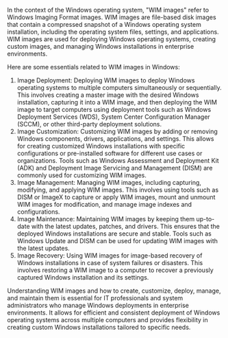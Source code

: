 In the context of the Windows operating system, "WIM images" refer to Windows Imaging Format images. WIM images are file-based disk images that contain a compressed snapshot of a Windows operating system installation, including the operating system files, settings, and applications. WIM images are used for deploying Windows operating systems, creating custom images, and managing Windows installations in enterprise environments.

Here are some essentials related to WIM images in Windows:

1. Image Deployment: Deploying WIM images to deploy Windows operating systems to multiple computers simultaneously or sequentially. This involves creating a master image with the desired Windows installation, capturing it into a WIM image, and then deploying the WIM image to target computers using deployment tools such as Windows Deployment Services (WDS), System Center Configuration Manager (SCCM), or other third-party deployment solutions.
2. Image Customization: Customizing WIM images by adding or removing Windows components, drivers, applications, and settings. This allows for creating customized Windows installations with specific configurations or pre-installed software for different use cases or organizations. Tools such as Windows Assessment and Deployment Kit (ADK) and Deployment Image Servicing and Management (DISM) are commonly used for customizing WIM images.
3. Image Management: Managing WIM images, including capturing, modifying, and applying WIM images. This involves using tools such as DISM or ImageX to capture or apply WIM images, mount and unmount WIM images for modification, and manage image indexes and configurations.
4. Image Maintenance: Maintaining WIM images by keeping them up-to-date with the latest updates, patches, and drivers. This ensures that the deployed Windows installations are secure and stable. Tools such as Windows Update and DISM can be used for updating WIM images with the latest updates.
5. Image Recovery: Using WIM images for image-based recovery of Windows installations in case of system failures or disasters. This involves restoring a WIM image to a computer to recover a previously captured Windows installation and its settings.

Understanding WIM images and how to create, customize, deploy, manage, and maintain them is essential for IT professionals and system administrators who manage Windows deployments in enterprise environments. It allows for efficient and consistent deployment of Windows operating systems across multiple computers and provides flexibility in creating custom Windows installations tailored to specific needs.